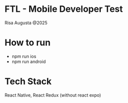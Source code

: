 # FTL - Mobile Developer Test
Risa Augusta @2025

# How to run
- npm run ios
- npm run android

# Tech Stack
React Native, React Redux (without react expo)


